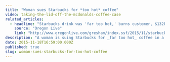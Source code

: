 ```yaml
---
title: "Woman sues Starbucks for *too hot* coffee"
video: taking-the-lid-off-the-mcdonalds-coffee-case
related_articles:
  - headline: "Starbucks drink was 'far too hot,' burns customer, $132k lawsuit says"
    source: "Oregon Live"
    link: "http://www.oregonlive.com/gresham/index.ssf/2015/11/starbucks_drink_was_far_too_ho.html"
description: "A woman is suing Starbucks for _far too hot_ coffee in a $132k lawsuit. Sounds ridiculous, but don't forget the backstory on the McDonald's coffee lawsuit: "
date: 2015-11-18T16:59:00.000Z
published: true
slug: woman-sues-starbucks-for-too-hot-coffee
---
```


